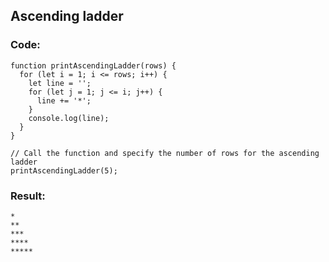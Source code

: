 ## Ascending ladder

### Code: 

```
function printAscendingLadder(rows) {
  for (let i = 1; i <= rows; i++) {
    let line = '';
    for (let j = 1; j <= i; j++) {
      line += '*';
    }
    console.log(line);
  }
}

// Call the function and specify the number of rows for the ascending ladder
printAscendingLadder(5);
```

### Result:

```
*
**
***
****
*****
```
